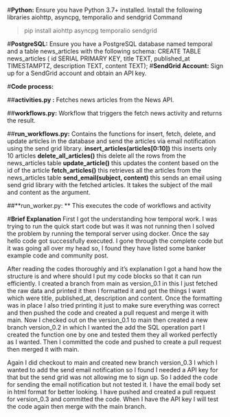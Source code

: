 #**Python:**
Ensure you have Python 3.7+ installed. Install the following libraries aiohttp, asyncpg, temporalio and sendgrid
Command

> pip install aiohttp asyncpg temporalio sendgrid 

#**PostgreSQL:**
Ensure you have a PostgreSQL database named temporal and a table news_articles with the following schema:
CREATE TABLE news_articles ( id SERIAL PRIMARY KEY, title TEXT, published_at TIMESTAMPTZ, description TEXT, content TEXT);
#**SendGrid Account:**
Sign up for a SendGrid account and obtain an API key.

#**Code process:**

##**activities.py :** 
Fetches news articles from the News API.

##**workflows.py:** 
Workflow that triggers the fetch news activity and returns the result.

##**run_workflows.py:** 
Contains the functions for insert, fetch, delete, and update articles in the database and send the articles via email notification using the send grid library.
**insert_articles(articles[0:10])**  this inserts only 10 articles
**delete_all_articles()** this delete all the rows from the news_articles table
**update_article()** this updates the content based on the id of the article
**fetch_articles()** this retrieves all the articles from the news_articles table 
**send_email(subject, content)** this sends an email using send grid library with the fetched articles. It takes the subject of the mail and content as the argument.

##**run_worker.py: **
This executes the code of workflows and activity  

#**Brief Explanation**
First I got the understanding how temporal work. I was trying to run the quick start code but was it was not running then I solved the problem by running the temporal server using docker. Once the say hello code got successfully executed. I gone through the complete code but it was going all over my head so, I found they have listed some banker example code and community post.

After reading the codes thoroughly and it’s explanation I got a hand how the structure is and where should I put my code blocks so that it can run efficiently. I created a branch from main as version_0.1 in this I just fetched the raw data and printed it then I formatted it and got the things I want which were title, published_at, description and content. Once the formatting was in place I also tried printing it just to make sure everything was correct and then pushed the code and created a pull request and merge it with main.
Now I checked out on the version_0.1 to main then created a new branch version_0.2 in which I wanted the add the SQL operation part I created the function one by one and tested them they all worked perfectly as I wanted. Then I committed the code and pushed to create a pull request then merged it with main.

Again I did checkout to main and created new branch version_0.3 I which I wanted to add the send email notification so I found I needed a API key for that but the send grid was not allowing me to sign up. So I added the code for sending the email notification but not tested it. I have the email body set in html format for better looking. I have pushed and created a pull request  for version_0.3 and committed the code. When I have the API key I will test the code again then merge with the main branch. 

